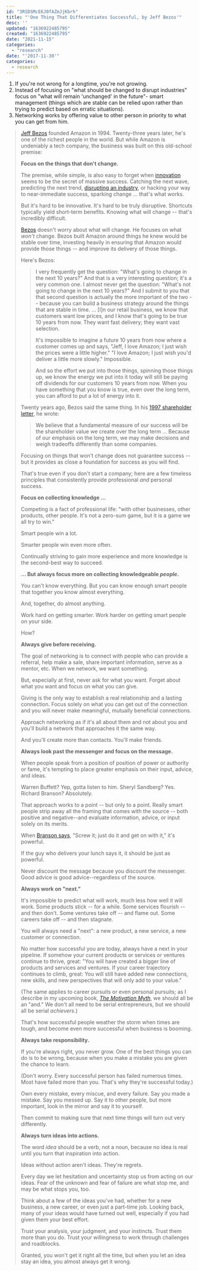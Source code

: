 ```yaml
---
id: "3RSDSMcE6J0fAZmJjKbrh"
title: "'One Thing That Differentiates Successful, by Jeff Bezos'"
desc: ''
updated: "1636922485795"
created: "1636922485795"
date: "2021-11-15"
categories: 
  - "research"
date: "'2017-11-30'"
categories:
  - research
---
```


1. If you're not wrong for a longtime, you're not growing.
2. Instead of focusing on "what should be changed to disrupt industries" focus on "what will remain 'unchanged' in the future"- smart management (things which are stable can be relied upon rather than trying to predict based on erratic situations).
3. Networking works by offering value to other person in priority to what you can get from him.

> [Jeff Bezos](https://www.inc.com/jeff-haden/the-1-principle-jeff-bezos-and-amazon-follow-to-fuel-incredible-growth.html) founded Amazon in 1994. Twenty-three years later, he's one of the richest people in the world. But while Amazon is undeniably a tech company, the business was built on this old-school premise:
> 
> **Focus on the things that don't change.**
> 
> The premise, while simple, is also easy to forget when [innovation](https://www.inc.com/jeff-haden/how-to-make-team-more-innovative-instantly.html) seems to be the secret of massive success. Catching the next wave, predicting the next trend, [disrupting an industry](https://www.inc.com/jeff-haden/forget-disruption-theres-a-better-way-to-grow-your-business-a-blue-ocean-shift.html), or hacking your way to near-immediate success, sparking change ... that's what works.
> 
> But it's hard to be innovative. It's hard to be truly disruptive. Shortcuts typically yield short-term benefits. Knowing what will change -- that's incredibly difficult.
> 
> [Bezos](https://www.inc.com/jeff-haden/why-great-leaders-get-angry-and-show-it.html) doesn't worry about what will change. He focuses on what _won't_ change. Bezos built Amazon around things he knew would be stable over time, investing heavily in ensuring that Amazon would provide those things -- and improve its delivery of those things.
> 
> Here's Bezos:
> 
> > I very frequently get the question: "What's going to change in the next 10 years?" And that is a very interesting question; it's a very common one. I almost never get the question: "What's not going to change in the next 10 years?" And I submit to you that that second question is actually the more important of the two -- because you can build a business strategy around the things that are stable in time. ... \[I\]n our retail business, we know that customers want low prices, and I know that's going to be true 10 years from now. They want fast delivery; they want vast selection.
> > 
> > It's impossible to imagine a future 10 years from now where a customer comes up and says, "Jeff, I love Amazon; I just wish the prices were a little higher." "I love Amazon; I just wish you'd deliver a little more slowly." Impossible.
> > 
> > And so the effort we put into those things, spinning those things up, we know the energy we put into it today will still be paying off dividends for our customers 10 years from now. When you have something that you know is true, even over the long term, you can afford to put a lot of energy into it.
> 
> Twenty years ago, Bezos said the same thing. In his [1997 shareholder letter](http://media.corporate-ir.net/media_files/irol/97/97664/reports/Shareholderletter97.pdf), he wrote:
> 
> > We believe that a fundamental measure of our success will be the shareholder value we create over the long term ... Because of our emphasis on the long term, we may make decisions and weigh tradeoffs differently than some companies.
> 
> Focusing on things that won't change does not guarantee success -- but it provides as close a foundation for success as you will find.
> 
> That's true even if you don't start a company; here are a few timeless principles that consistently provide professional _and_ personal success.
> 
> **Focus on collecting knowledge ...**
> 
> Competing is a fact of professional life: "with other businesses, other products, other people. It's not a zero-sum game, but it is a game we all try to win."
> 
> Smart people win a lot.
> 
> Smarter people win even more often.
> 
> Continually striving to gain more experience and more knowledge is the second-best way to succeed.
> 
> **... But always focus more on collecting knowledgeable _people_.**
> 
> You can't know everything. But you can know enough smart people that together you know almost everything.
> 
> And, together, do almost anything.
> 
> Work hard on getting smarter. Work harder on getting smart people on your side.
> 
> How?
> 
> **Always give before receiving.**
> 
> The goal of networking is to connect with people who can provide a referral, help make a sale, share important information, serve as a mentor, etc. When we network, we want something.
> 
> But, especially at first, never ask for what you want. Forget about what you want and focus on what you can give.
> 
> Giving is the only way to establish a real relationship and a lasting connection. Focus solely on what you can get out of the connection and you will never make meaningful, mutually beneficial connections.
> 
> Approach networking as if it's all about them and not about you and you'll build a network that approaches it the same way.
> 
> And you'll create more than contacts. You'll make friends.
> 
> **Always look past the messenger and focus on the message.**
> 
> When people speak from a position of position of power or authority or fame, it's tempting to place greater emphasis on their input, advice, and ideas.
> 
> Warren Buffett? Yep, gotta listen to him. Sheryl Sandberg? Yes. Richard Branson? Absolutely.
> 
> That approach works to a point -- but only to a point. Really smart people strip away all the framing that comes with the source -- both positive and negative--and evaluate information, advice, or input solely on its merits.
> 
> When [Branson says](https://www.inc.com/magazine/201303/how-i-got-started/richard-branson.html), "Screw it; just do it and get on with it," it's powerful.
> 
> If the guy who delivers your lunch says it, it should be just as powerful.
> 
> Never discount the message because you discount the messenger. Good advice is good advice--regardless of the source.
> 
> **Always work on "next."**
> 
> It's impossible to predict what will work, much less how well it will work. Some products stick -- for a while. Some services flourish -- and then don't. Some ventures take off -- and flame out. Some careers take off -- and then stagnate.
> 
> You will always need a "next": a new product, a new service, a new customer or connection.
> 
> No matter how successful you are today, always have a next in your pipeline. If somehow your current products or services or ventures continue to thrive, great: "You will have created a bigger line of products and services and ventures. If your career trajectory continues to climb, great: You will still have added new connections, new skills, and new perspectives that will only add to your value."
> 
> (The same applies to career pursuits or even personal pursuits; as I describe in my upcoming book, _[The Motivation Myth](http://amzn.to/2iz8n4N)_, we should all be an "and." We don't all need to be serial entrepreneurs, but we should all be serial _achievers_.)
> 
> That's how successful people weather the storm when times are tough, and become even more successful when business is booming.
> 
> **Always take responsibility.**
> 
> If you're always right, you never grow. One of the best things you can do is to be wrong, because when you make a mistake you are given the chance to learn.
> 
> (Don't worry. Every successful person has failed numerous times. Most have failed more than you. That's why they're successful today.)
> 
> Own every mistake, every miscue, and every failure. Say you made a mistake. Say you messed up. Say it to other people, but more important, look in the mirror and say it to yourself.
> 
> Then commit to making sure that next time things will turn out very differently.
> 
> **Always turn ideas into actions.**
> 
> The word _idea_ should be a verb, not a noun, because no idea is real until you turn that inspiration into action.
> 
> Ideas without action aren't ideas. They're regrets.
> 
> Every day we let hesitation and uncertainty stop us from acting on our ideas. Fear of the unknown and fear of failure are what stop me, and may be what stops you, too.
> 
> Think about a few of the ideas you've had, whether for a new business, a new career, or even just a part-time job. Looking back, many of your ideas would have turned out well, especially if you had given them your best effort.
> 
> Trust your analysis, your judgment, and your instincts. Trust them more than you do. Trust your willingness to work through challenges and roadblocks.
> 
> Granted, you won't get it right all the time, but when you let an idea stay an idea, you almost always get it wrong.
